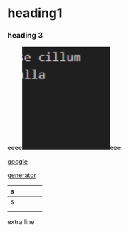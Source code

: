 # heading1

### heading 3

eeee![alt text](image.png)eee

[google](https://google.com)

[generator](https://www.tablesgenerator.com/markdown_tables)


| s |   |   |   |   |
|---|---|---|---|---|
| s |   |   |   |   |
|   |   |   |   |   |
|   |   |   |   |   |

extra line